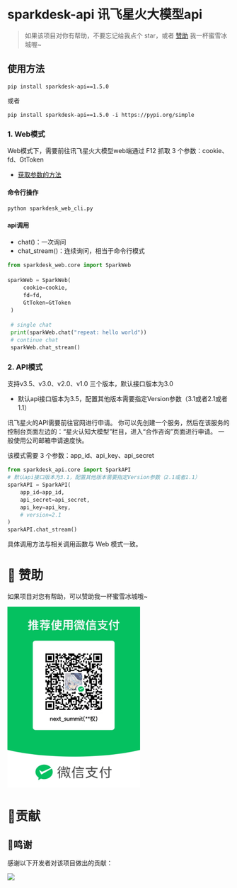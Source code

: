 # sparkdesk-api 讯飞星火大模型api
> 如果该项目对你有帮助，不要忘记给我点个 star，或者 [赞助](https://github.com/HildaM/sparkdesk-api#-%E8%B5%9E%E5%8A%A9) 我一杯蜜雪冰城喔~
## 使用方法
```shell
pip install sparkdesk-api==1.5.0
```
或者
```shell
pip install sparkdesk-api==1.5.0 -i https://pypi.org/simple
```

### 1. Web模式
Web模式下，需要前往讯飞星火大模型web端通过 F12 抓取 3 个参数：cookie、fd、GtToken
- [获取参数的方法](https://github.com/HildaM/sparkdesk-api/tree/main/docs)

#### 命令行操作
```shell
python sparkdesk_web_cli.py
```

#### api调用
- chat()：一次询问
- chat_stream()：连续询问，相当于命令行模式
```python
from sparkdesk_web.core import SparkWeb

sparkWeb = SparkWeb(
     cookie=cookie,
     fd=fd,
     GtToken=GtToken
 )

 # single chat
 print(sparkWeb.chat("repeat: hello world"))
 # continue chat
 sparkWeb.chat_stream()
```

### 2. API模式
支持v3.5、v3.0、v2.0、v1.0 三个版本，默认接口版本为3.0
- 默认api接口版本为3.5，配置其他版本需要指定Version参数（3.1或者2.1或者1.1）

讯飞星火的API需要前往官网进行申请。
你可以先创建一个服务，然后在该服务的控制台页面左边的：“星火认知大模型”栏目，进入“合作咨询”页面进行申请。
一般使用公司邮箱申请速度快。

该模式需要 3 个参数：app_id、api_key、api_secret
```python
from sparkdesk_api.core import SparkAPI
# 默认api接口版本为3.1，配置其他版本需要指定Version参数（2.1或者1.1）
sparkAPI = SparkAPI(
    app_id=app_id,
    api_secret=api_secret,
    api_key=api_key,
    # version=2.1
)
sparkAPI.chat_stream()
```

具体调用方法与相关调用函数与 Web 模式一致。

# 🙏 赞助
如果项目对您有帮助，可以赞助我一杯蜜雪冰城哦~
<div>
  <img src="docs/赞助.jpg" style="width: 300px;">
</div>

# 🤝贡献

## 🎉鸣谢

感谢以下开发者对该项目做出的贡献：

<a href="https://github.com/HildaM/sparkdesk-api/graphs/contributors">
  <img src="https://contrib.rocks/image?repo=HildaM/sparkdesk-api" />
</a>
